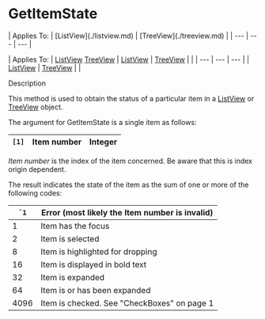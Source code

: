 




<h1 class="heading"><span class="name">GetItemState</span></h1>
| Applies To: | [ListView](./listview.md) | [TreeView](./treeview.md) |
| --- | --- | ---  |

| Applies To: | [ListView](./listview.md) [TreeView](./treeview.md) | [ListView](./listview.md) | [TreeView](./treeview.md) |  |
| --- | --- | ---  |
| [ListView](./listview.md) | [TreeView](./treeview.md) |  |


Description


This method is used to obtain the status of a particular item in a [ListView](./listview.md) or [TreeView](./treeview.md) object.


The argument for GetItemState is a single item as follows:

| `[1]` | Item number | Integer |
| --- | --- | ---  |


*Item number* is the index of the item concerned. Be aware that this is index origin dependent.


The result indicates the state of the item as the sum of one or more of the following codes:


| `¯1` | Error (most likely the Item number is invalid) |
| --- | ---  |
| 1 | Item has the focus |
| 2 | Item is selected |
| 8 | Item is highlighted for dropping |
| 16 | Item is displayed in bold text |
| 32 | Item is expanded |
| 64 | Item is or has been expanded |
| 4096 | Item is checked. See "CheckBoxes" on page 1 |


